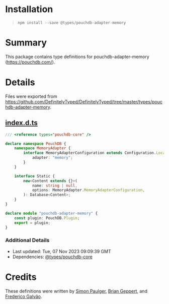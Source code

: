 # Installation
> `npm install --save @types/pouchdb-adapter-memory`

# Summary
This package contains type definitions for pouchdb-adapter-memory (https://pouchdb.com/).

# Details
Files were exported from https://github.com/DefinitelyTyped/DefinitelyTyped/tree/master/types/pouchdb-adapter-memory.
## [index.d.ts](https://github.com/DefinitelyTyped/DefinitelyTyped/tree/master/types/pouchdb-adapter-memory/index.d.ts)
````ts
/// <reference types="pouchdb-core" />

declare namespace PouchDB {
    namespace MemoryAdapter {
        interface MemoryAdapterConfiguration extends Configuration.LocalDatabaseConfiguration {
            adapter: "memory";
        }
    }

    interface Static {
        new<Content extends {}>(
            name: string | null,
            options: MemoryAdapter.MemoryAdapterConfiguration,
        ): Database<Content>;
    }
}

declare module "pouchdb-adapter-memory" {
    const plugin: PouchDB.Plugin;
    export = plugin;
}

````

### Additional Details
 * Last updated: Tue, 07 Nov 2023 09:09:39 GMT
 * Dependencies: [@types/pouchdb-core](https://npmjs.com/package/@types/pouchdb-core)

# Credits
These definitions were written by [Simon Paulger](https://github.com/spaulg), [Brian Geppert](https://github.com/geppy), and [Frederico Galvão](https://github.com/fredgalvao).
